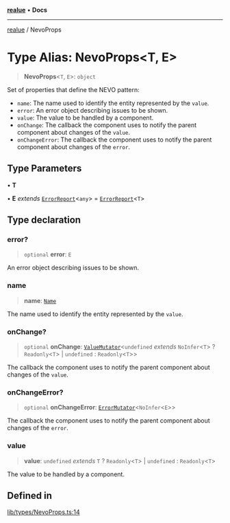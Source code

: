 [**realue**](../README.md) • **Docs**

***

[realue](../README.md) / NevoProps

# Type Alias: NevoProps\<T, E\>

> **NevoProps**\<`T`, `E`\>: `object`

Set of properties that define the NEVO pattern:
- `name`: The name used to identify the entity represented by the `value`.
- `error`: An error object describing issues to be shown.
- `value`: The value to be handled by a component.
- `onChange`: The callback the component uses to notify the parent component about changes of the `value`.
- `onChangeError`: The callback the component uses to notify the parent component about changes of the `error`.

## Type Parameters

• **T**

• **E** *extends* [`ErrorReport`](ErrorReport.md)\<`any`\> = [`ErrorReport`](ErrorReport.md)\<`T`\>

## Type declaration

### error?

> `optional` **error**: `E`

An error object describing issues to be shown.

### name

> **name**: [`Name`](Name.md)

The name used to identify the entity represented by the `value`.

### onChange?

> `optional` **onChange**: [`ValueMutator`](ValueMutator.md)\<`undefined` *extends* `NoInfer`\<`T`\> ? `Readonly`\<`T`\> \| `undefined` : `Readonly`\<`T`\>\>

The callback the component uses to notify the parent component about changes of the `value`.

### onChangeError?

> `optional` **onChangeError**: [`ErrorMutator`](ErrorMutator.md)\<`NoInfer`\<`E`\>\>

The callback the component uses to notify the parent component about changes of the `error`.

### value

> **value**: `undefined` *extends* `T` ? `Readonly`\<`T`\> \| `undefined` : `Readonly`\<`T`\>

The value to be handled by a component.

## Defined in

[lib/types/NevoProps.ts:14](https://github.com/nevoland/realue/blob/bda2c81a122722d2211255b398b35c625b1e6a1c/lib/types/NevoProps.ts#L14)
